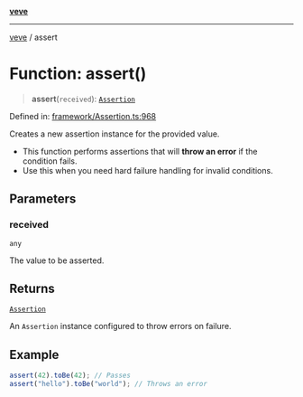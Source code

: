 [**veve**](../README.md)

***

[veve](../globals.md) / assert

# Function: assert()

> **assert**(`received`): [`Assertion`](../classes/Assertion.md)

Defined in: [framework/Assertion.ts:968](https://github.com/tinytools-oss/veve/blob/be5b78158f59e7a302962ea6dd3ce70d92b54d39/src/framework/Assertion.ts#L968)

Creates a new assertion instance for the provided value.
- This function performs assertions that will **throw an error** if the condition fails.
- Use this when you need hard failure handling for invalid conditions.

## Parameters

### received

`any`

The value to be asserted.

## Returns

[`Assertion`](../classes/Assertion.md)

An `Assertion` instance configured to throw errors on failure.

## Example

```ts
assert(42).toBe(42); // Passes
assert("hello").toBe("world"); // Throws an error
```
